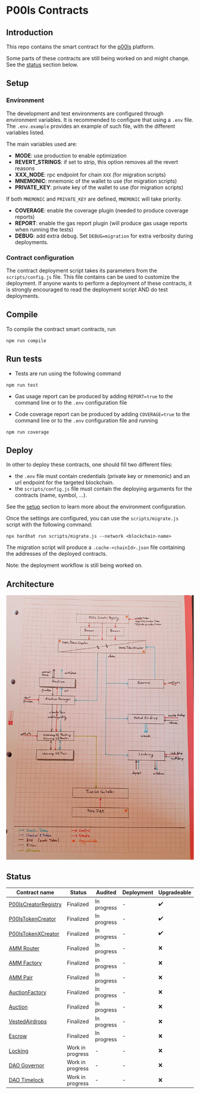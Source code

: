 # P00ls Contracts

## Introduction

This repo contains the smart contract for the [p00ls](https://www.p00ls.io/) platform.

Some parts of these contracts are still being worked on and might change. See the [status](#Status) section below.

## Setup

### Environment

The development and test environments are configured through environment variables. It is recommended to configure that using a `.env` file. The `.env.example` provides an example of such file, with the different variables listed.

The main variables used are:

- **MODE**: use production to enable optimization
- **REVERT_STRINGS**: if set to strip, this option removes all the revert reasons
- **XXX_NODE**: rpc endpoint for chain `XXX` (for migration scripts)
- **MNEMONIC**: mnemonic of the wallet to use (for migration scripts)
- **PRIVATE_KEY**: private key of the wallet to use (for migration scripts)

If both `MNEMONIC` and `PRIVATE_KEY` are defined, `MNEMONIC` will take priority.

- **COVERAGE**: enable the coverage plugin (needed to produce coverage reports)
- **REPORT**: enable the gas report plugin (will produce gas usage reports when running the tests)
- **DEBUG**: add extra debug. Set `DEBUG=migration` for extra verbosity during deployments.

### Contract configuration

The contract deployment script takes its parameters from the `scripts/config.js` file. This file contains can be used to customize the deployment. If anyone wants to perform a deployment of these contracts, it is strongly encouraged to read the deployment script AND do test deployments.

## Compile

To compile the contract smart contracts, run

```
npm run compile
```

## Run tests

- Tests are run using the following command

```
npm run test
```

- Gas usage report can be produced by adding `REPORT=true` to the command line or to the `.env` configuration file

- Code coverage report can be produced by adding `COVERAGE=true` to the command line or to the `.env` configuration file and running

```
npm run coverage
```

## Deploy

In other to deploy these contracts, one should fill two different files:

- the `.env` file must contain credentials (private key or mnemonic) and an url endpoint for the targeted blockchain.
- the `scripts/config.js` file must contain the deploying arguments for the contracts (name, symbol, ...).

See the [setup](#Setup) section to learn more about the environment configuration.

Once the settings are configured, you can use the `scripts/migrate.js` script with the following command:

```
npx hardhat run scripts/migrate.js --network <blockchain-name>
```

The migration script will produce a `.cache-<chainId>.json` file containing the addresses of the deployed contracts.

Note: the deployment workflow is still being worked on.

## Architecture

![architecture](imgs/architecture.jpg)

## Status

| Contract name                                                     | Status           | Audited     | Deployment | Upgradeable        |
|-------------------------------------------------------------------|------------------|-------------|------------|--------------------|
| [P00lsCreatorRegistry](contracts/tokens/P00lsCreatorRegistry.sol) | Finalized        | In progress | -          | :heavy_check_mark: |
| [P00lsTokenCreator](contracts/tokens/P00lsTokenCreator.sol)       | Finalized        | In progress | -          | :heavy_check_mark: |
| [P00lsTokenXCreator](contracts/tokens/P00lsTokenXCreator.sol)     | Finalized        | In progress | -          | :heavy_check_mark: |
| [AMM Router](contracts/finance/amm/UniswapV2Router02.sol)         | Finalized        | In progress | -          | :x:                |
| [AMM Factory](contracts/finance/amm/UniswapV2Factory.sol)         | Finalized        | In progress | -          | :x:                |
| [AMM Pair](contracts/finance/amm/UniswapV2Pair.sol)               | Finalized        | In progress | -          | :x:                |
| [AuctionFactory](contracts/finance/auction/AuctionFactory.sol)    | Finalized        | In progress | -          | :x:                |
| [Auction](contracts/finance/auction/Auction.sol)                  | Finalized        | In progress | -          | :x:                |
| [VestedAirdrops](contracts/finance/vesting/VestedAirdrops.sol)    | Finalized        | In progress | -          | :x:                |
| [Escrow](contracts/finance/staking/Escrow.sol)                    | Finalized        | In progress | -          | :x:                |
| [Locking](contracts/finance/locking/Locking.sol)                  | Work in progress | -           | -          | :x:                |
| [DAO Governor](contracts/dao/P00lsDAO.sol)                        | Work in progress | -           | -          | :x:                |
| [DAO Timelock](contracts/dao/P00lsTimelock.sol)                   | Work in progress | -           | -          | :x:                |

